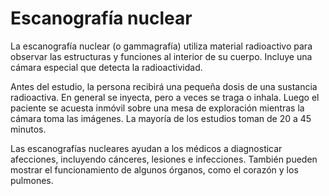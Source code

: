 Escanografía nuclear
====================


La escanografía nuclear (o gammagrafía) utiliza material radioactivo para observar las estructuras y funciones al interior de su cuerpo. Incluye una cámara especial que detecta la radioactividad. 


Antes del estudio, la persona recibirá una pequeña dosis de una sustancia radioactiva. En general se inyecta, pero a veces se traga o inhala. Luego el paciente se acuesta inmóvil sobre una mesa de exploración mientras la cámara toma las imágenes. La mayoría de los estudios toman de 20 a 45 minutos.


Las escanografías nucleares ayudan a los médicos a diagnosticar afecciones, incluyendo cánceres, lesiones e infecciones. También pueden mostrar el funcionamiento de algunos órganos, como el corazón y los pulmones.

